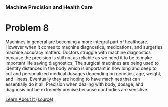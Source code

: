 ### Machine Precision and Health Care

# Problem 8

Machines in general are becoming a more integral part of healthcare. However when it comes to machine diagnostics, medications, and surgeries machine accuracy matters. Doctors struggle with machine diagnostics because the precision is still not as reliable as we need it to be to make important life saving diagnostics. The surgical machines are being used to identify distances in the body which is important in how long and deep to cut and personalized medical dosages depending on genetics, age, weight, and illness. Eventually they are hoping to have machines that can essentially do it all. Precision when dealing with body, dosage, and diagnosis but be extremely precise because our bodies are sensitive. 


[Learn About It (source)](https://www.techemergence.com/machine-learning-healthcare-applications/)
